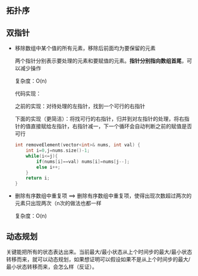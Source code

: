 ## 拓扑序



## 双指针

- 移除数组中某个值的所有元素，移除后前面均为要保留的元素

  两个指针分别表示要处理的元素和要赋值的元素。**指针分别指向数组首尾**，可以减少操作

  复杂度：O(n)

  代码实现：

  之前的实现：对待处理的左指针，找到一个可行的右指针

  下面的实现（更简洁）：将找可行的右指针，归并到对左指针的处理，将右指针的值直接赋给左指针，右指针减一，下一个循环会自动判断之前的赋值是否可行

  ```c++
  int removeElement(vector<int>& nums, int val) {
      int i=0,j=nums.size()-1;
      while(i<=j){
          if(nums[i]==val) nums[i]=nums[j--];
          else i++;
      }
      return i;
  }
  ```

- 删除有序数组中重复项 ==> 删除有序数组中重复项，使得出现次数超过两次的元素只出现两次（n次的做法也都一样

  复杂度：O(n)

## 动态规划

关键能把所有的状态表达出来。当前最大/最小状态从上个时间步的最大/最小状态转移而来，就可以动态规划，如果想证明可以假设如果不是从上个时间步的最大/最小状态转移而来，会怎么样（反证）。
